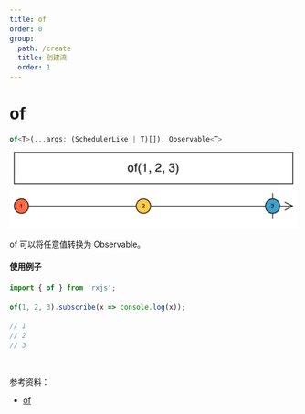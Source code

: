 ```yaml
---
title: of
order: 0
group:
  path: /create
  title: 创建流
  order: 1
---
```


# of

```ts
of<T>(...args: (SchedulerLike | T)[]): Observable<T>
```

![of](./images/of.png)

of 可以将任意值转换为 Observable。

#### 使用例子

```ts
import { of } from 'rxjs';

of(1, 2, 3).subscribe(x => console.log(x));

// 1
// 2
// 3
```

<br/>

参考资料：

- [of](https://rxjs.dev/api/index/function/of)
